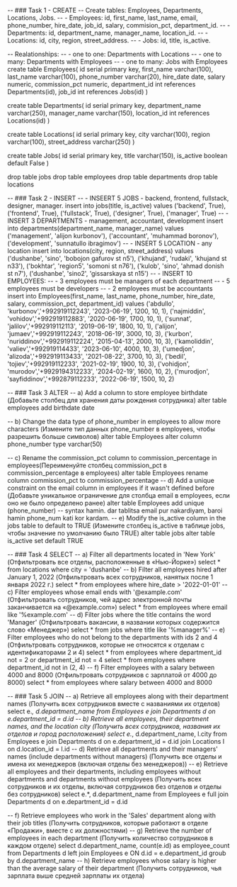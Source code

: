 
-- ### Task 1 - CREATE
-- Create tables: Employees, Departments, Locations, Jobs. 
--  - Employees: id, first_name, last_name, email, phone_number, hire_date, job_id, salary, commision_pct, department_id.
--  - Departments: id, department_name, manager_name, location_id.
--  - Locations: id, city, region, street_address.
--  - Jobs: id, title, is_active.

--  Realationships:
--  - one to one: Departments with Locations
--  - one to many: Departments with Employees
--  - one to many: Jobs with Employees
create table Employees(
	id serial primary key,
	first_name varchar(100),
	last_name varchar(100),
	phone_number varchar(20),
	hire_date date,
	salary numeric,
	commission_pct numeric,
	department_id int references Departments(id),
	job_id int references Jobs(id)
)

create table Departments(
	id serial primary key,
	department_name varchar(250),
	manager_name varchar(150),
	location_id int references Locations(id)
)

create table Locations(
	id serial primary key,
	city varchar(100),
	region varchar(100),
	street_address varchar(250)
)

create table Jobs(
	id serial primary key,
	title varchar(150),
	is_active boolean default False
)

drop table jobs
drop table employees
drop table departments
drop table locations

-- ### Task 2 - INSERT
--  - INSEERT 5 JOBS - backend, frontend, fullstack, designer, manager.
insert into jobs(title, is_active) values
('backend', True),
('frontend', True),
('fullstack', True),
('designer', True),
('manager', True)
--  - INSERT 3 DEPARTMENTS - management, accountant, development
insert into departments(department_name, manager_name) values
('management', 'alijon kurbonov'),
('accountant', 'muhammad boronov'),
('development', 'sunnatullo ibragimov')
--  - INSERT 5 LOCATION - any location
insert into locations(city, region, street_address) values
('dushanbe', 'sino', 'bobojon gafurov st n5'),
('khujand', 'rudaki', 'khujand st n33'),
('bokhtar', 'region5', 'somoni st n76'),
('kulob', 'sino', 'ahmad donish st n7'),
('dushanbe', 'sino2', 'gissarskaya st n15')
--  - INSERT 10 EMPLOYEES:
--     - 3 employees must be managers of each department
--     - 5 employees must be developers 
--     - 2 employees must be accountants
insert into Employees(first_name, last_name, phone_number, hire_date, salary, commission_pct, department_id) values
('abdullo', 'kurbonov','+992919112243', '2023-06-19', 1200, 10, 1),
('najmiddin', 'vohidov','+992919112883', '2020-06-19', 1700, 10, 1),
('sunnat', 'jalilov','+992919112113', '2019-06-19', 1800, 10, 1),
('alijon', 'jumaev','+992919112243', '2018-06-19', 3000, 10, 3),
('kurbon', 'nuriddinov','+992919112224', '2015-04-13', 2000, 10, 3),
('kamoliddin', 'valiev','+992919114433', '2023-06-10', 4000, 10, 3),
('umedjon', 'alizoda','+992919113433', '2021-08-22', 3700, 10, 3),
('bedil', 'tojiev','+992919112233', '2021-02-19', 1900, 10, 3),
('vohidjon', 'murodov','+9929194312233', '2024-02-19', 1600, 10, 2),
('murodjon', 'sayfiddinov','+992879112233', '2022-06-19', 1500, 10, 2)


-- ### Task 3 ALTER
--     a) Add a column to store employee birthdate (Добавьте столбец для хранения даты рождения сотрудника)
alter table employees
add birthdate date

--     b) Change the data type of phone_number in employees to allow more characters (Измените тип данных phone_number в employees, чтобы разрешить больше символов)
alter table Employees
alter column phone_number type varchar(50)

--     c) Rename the commission_pct column to commission_percentage in employees(Переименуйте столбец commission_pct в commission_percentage в employees)
alter table Employees
rename column commission_pct to commission_percentage
--     d) Add a unique constraint on the email column in employees if it wasn't defined before (Добавьте уникальное ограничение для столбца email в employees, если оно не было определено ранее)
alter table Employees
add unique (phone_number) -- syntax hamin. dar tablitsa email pur nakardiyam, baroi hamin phone_num kati kor kardam.
--     e) Modify the is_active column in the jobs table to default to TRUE (Измените столбец is_active в таблице jobs, чтобы значение по умолчанию было TRUE)
alter table jobs
alter table is_active
set default TRUE

-- ### Task 4 SELECT
--     a) Filter all departments located in 'New York' (Отфильтровать все отделы, расположенные в «Нью-Йорке»)
select * from locations where city = 'dushanbe'
--     b) Filter all employees hired after January 1, 2022 (Отфильтровать всех сотрудников, нанятых после 1 января 2022 г.)
select * from employees where hire_date > '2022-01-01'
--     c) Filter employees whose email ends with '@example.com' (Отфильтровать сотрудников, чей адрес электронной почты заканчивается на «@example.com»)
select * from employees where email like '%example.com'
--     d) Filter jobs where the title contains the word 'Manager' (Отфильтровать вакансии, в названии которых содержится слово «Менеджер»)
select * from jobs where title like '%manager%'
--     e) Filter employees who do not belong to the departments with ids 2 and 4 (Отфильтровать сотрудников, которые не относятся к отделам с идентификаторами 2 и 4)
select * from employees where department_id not = 2 or department_id not = 4
select * from employees
where department_id not in (2, 4)
--     f) Filter employees with a salary between 4000 and 8000 (Отфильтровать сотрудников с зарплатой от 4000 до 8000)
select * from employees where salary between 4000 and 8000



-- ### Task 5 JOIN
--     a) Retrieve all employees along with their department names (Получить всех сотрудников вместе с названиями их отделов)
select e.*, d.department_name
from Employees e
join Departments d on e.department_id = d.id
--     b) Retrieve all employees, their department names, and the location city (Получить всех сотрудников, названия их отделов и город расположения)
select e.*, d.department_name, l.city
from Employees e
join Departments d on e.department_id = d.id
join Locations l on d.location_id = l.id
--     d) Retrieve all departments and their managers' names (include departments without managers) (Получить все отделы и имена их менеджеров (включая отделы без менеджеров))
--     e) Retrieve all employees and their departments, including employees without departments and departments without employees (Получить всех сотрудников и их отделы, включая сотрудников без отделов и отделы без сотрудников)
select e.*, d.department_name
from Employees e
full join Departments d on e.department_id = d.id

--     f) Retrieve employees who work in the 'Sales' department along with their job titles (Получить сотрудников, которые работают в отделе «Продажи», вместе с их должностями)
--     g) Retrieve the number of employees in each department (Получить количество сотрудников в каждом отделе)
select d.department_name, count(e.id) as employee_count
from Departments d
left join Employees e ON d.id = e.department_id
groub by d.department_name
--     h) Retrieve employees whose salary is higher than the average salary of their department (Получить сотрудников, чья зарплата выше средней зарплаты их отдела)
